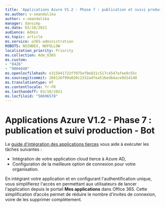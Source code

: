 ```yaml
---
title: 'Applications Azure V1.2 - Phase 7 : publication et suivi production - Bot'
ms.author: v-smandalika
author: v-smandalika
manager: dansimp
ms.date: 03/10/2021
audience: Admin
ms.topic: article
ms.service: o365-administration
ROBOTS: NOINDEX, NOFOLLOW
localization_priority: Priority
ms.collection: Adm_O365
ms.custom:
- "8426"
- "9004648"
ms.openlocfilehash: e315941723ff075ef0e831c517c4547afee9c55c
ms.sourcegitcommit: 266126f99a020c2332a4fea516edb4ace9d14148
ms.translationtype: HT
ms.contentlocale: fr-FR
ms.lasthandoff: 03/10/2021
ms.locfileid: "50696578"
---
```

# <a name="azure-apps-v12---phase-7-prod-release-and-followup---bot"></a>Applications Azure V1.2 - Phase 7 : publication et suivi production - Bot

Le [guide d'intégration des applications tierces](https://admin.microsoft.com/AdminPortal/Home) vous aide à exécuter les tâches suivantes : 
- Intégration de votre application cloud tierce à Azure AD, 
- Configuration de la meilleure option de connexion pour votre organisation.

En intégrant votre application et en configurant l'authentification unique, vous simplifierez l'accès en permettant aux utilisateurs de lancer l'application depuis le portail **Mes applications** dans Office 365. Cette simplification d’accès permet de réduire le nombre d'invites de connexion, voire de les supprimer complètement.

